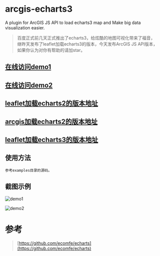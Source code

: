# arcgis-echarts3
A plugin for ArcGIS JS API to load echarts3 map and Make big data visualization easier.

> 百度正式前几天正式推出了echarts3，给炫酷的地图可视化带来了福音，继昨天发布了leaflet加载echarts3的版本，今天发布ArcGIS JS API版本，如果你认为对你有帮助的请加star。


## [在线访问demo1](http://wandergis.github.io/arcgis-echarts3/examples/index.html)

## [在线访问demo2](http://wandergis.github.io/arcgis-echarts3/examples/index2.html)

## [leaflet加载echarts2的版本地址](https://github.com/wandergis/leaflet-echarts)

## [arcgis加载echarts2的版本地址](https://github.com/wandergis/arcgis-echarts)

## [leaflet加载echarts3的版本地址](https://github.com/wandergis/leaflet-echarts3)

## 使用方法

	参考examples目录的源码。

## 截图示例
![demo1](https://raw.githubusercontent.com/wandergis/arcgis-echarts3/master/examples/demo1.gif)

![demo2](https://raw.githubusercontent.com/wandergis/arcgis-echarts3/master/examples/demo2.gif)

# 参考

>[https://github.com/ecomfe/echarts](https://github.com/ecomfe/echarts)
